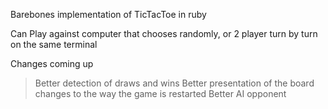 Barebones implementation of TicTacToe in ruby

Can Play against computer that chooses randomly, or
2 player turn by turn on the same terminal

Changes coming up
>Better detection of draws and wins
>Better presentation of the board
>changes to the way the game is restarted
>Better AI opponent
